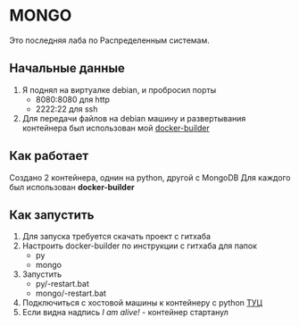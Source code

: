 # MONGO
Это последняя лаба по Распределенным системам.

## Начальные данные
1. Я поднял на виртуалке debian, и пробросил порты 
   - 8080:8080 для http
   - 2222:22 для ssh
1. Для передачи файлов на debian машину и развертывания контейнера был использован мой [docker-builder](https://github.com/koshi8bit/docker-builder)

## Как работает 
Создано 2 контейнера, однин на python, другой с MongoDB
Для каждого был использован **docker-builder** 

## Как запустить
1. Для запуска требуется скачать проект с гитхаба
1. Настроить docker-builder по инструкции с гитхаба для папок
   - py
   - mongo
1. Запустить 
   - py/-restart.bat
   - mongo/-restart.bat
1. Подключиться с хостовой машины к контейнеру с python [ТУЦ](127.0.0.1:8080/)
1. Если видна надпись *I am alive!* - контейнер стартанул 
